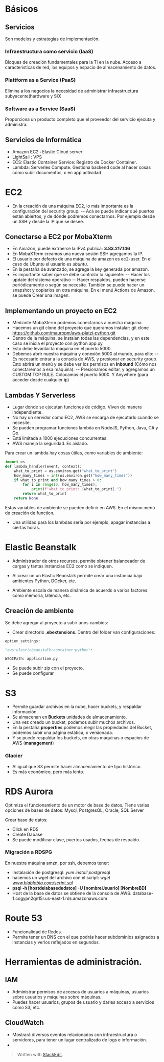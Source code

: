 # Básicos

## Servicios
Son modelos y estrategias de implementación.

### Infraestructura como servicio (IaaS)
Bloques de creación fundamentales para la TI en la nube.
Acceso a características de red, los equipos y espacio de almacenamiento de datos. 

### Plattform as a Service (PaaS)
Elimina a los negocios la necesidad de administrar infraestructura subyacente(hardware y SO) 

### Software as a Service (SaaS)
Proporciona un producto completo que el proveedor del servicio ejecuta y administra.


## Servicios de Informática

- Amazon EC2 : Elastic Cloud server
- LightSail : VPS 
- ECS: Elastic Container Service: Registro de Docker Container. 
- Lambda: Serverles Compute. Gestiona backend code al hacer cosas como subir documentos, o en app actividad


# EC2

- En la creación de una máquina EC2, lo más importante es la configuración del security group:
-- Acá se puede indicar qué puertos están abiertos, y de dónde podremos conectarnos. Por ejemplo desde un SSH y desde la IP que se desee. 

##  Conectarse a EC2 por MobaXterm

- En Amazon, puede extraerse la IPv4 pública:
**3.83.217.146**
- En MobaXTerm creamos una nueva sesión SSH
agregamos la IP. 
- El usuario por defecto de una máquina de amazon es ec2-user. En el caso de Ubuntu el usuario es *ubuntu*. 
- En la pestaña de avanzado, se agrega la key generada por amazon. 
- Es importante saber que se debe controlar lo siguiente:
-- Hacer los update del sistema operativo
-- Hacer respaldos, pueden hacerse periódicamente o según se necesite. También se puede hacer un snapshot y copiarlos en otra máquina. En el menú Actions de Amazon, se puede Crear una imagen. 

## Implementando un proyecto en EC2

- Mediante MobaXterm podemos conectarnos a nuestra máquina.
- Hacemos un git clone del proyecto que queramos instalar: git clone https://github.com/mauropm/aws-platzi-python.git
- Dentro de la máquina, se instalan todas las dependencias, y en este caso se inicia el proyecto con python app.py
- Esto debe levantar la máquina en el puerto 5000.
- Debemos abrir nuestra máquina y conexión 5000 al mundo, para ello: 
-- Es necesario entrar a la consola de AWS, y presionar en security group. Esto abrirá un menú y se debe ver los permisos en **Inbound** (Cómo nos conectaremos a esa máquina).
-- Presionamos editar, y agregamos un CUSTOM TCP RULE. Colocamos el puerto 5000. Y Anywhere (para acceder desde cualquier ip)

## Lambdas Y Serverless

- Lugar donde se ejecutan funciones de código. Viven de manera independiente.
- No hay un servidor como EC2, AWS se encarga de ejecutarlo cuando se necesite. 
- Se pueden programar funciones lambda en NodeJS, Python, Java, C# y Go. 
- Está limitada a 1000 ejecuciones concurrentes. 
- AWS maneja la seguridad. Es aislado.

Para crear un lambda hay cosas útiles, como variables de ambiente:

```python
import os
def lambda_handler(event, context):
    what_to_print = os.environ.get("what_to_print")
    how_many_times = int(os.environ.get("how_many_times"))
    if what_to_print and how_many_times > 0:
        for i in range(0, how_many_times):
            print(f"what_to_print: {what_to_print}.")
        return what_to_print
    return None 
```
Estas variables de ambiente se pueden definir en AWS. En el mismo menú de creación de function.

- Una utilidad para los lambdas sería por ejemplo, apagar instancias a ciertas horas. 

# Elastic Beanstalk

- Administrador de otros recursos, permite obtener balanceador de cargas y tantas instancias EC2 como se indiquen.
- Al crear un un Elastic Beanstalk permite crear una instancia bajo ambientes Python, DOcker, etc.

- Ambiente escala de manera dinámica de acuerdo a varios factores como memoria, latencia, etc.


## Creación de ambiente

Se debe agregar al proyecto a subir unos cambios:
- Crear directorio **.ebextensions**. Dentro del folder van configuraciones:

~~~python
option_settings:

"aws:elasticbeanstalk:container:python":

WSGIPath: application.py
~~~
- Se puede subir zip con el proyecto.
- Se puede configurar


# S3
- Permite guardar archivos en la nube, hacer buckets, y respaldar información.
- Se almacenan en **Buckets** unidades de almacenamiento.
- Una vez creado un bucket, podemos subir muchos archivos.
- En la pestaña **properties** podemos elegir las propiedades del Bucket, podemos subir una página estática, o versionada. 
- Y se puede respaldar los buckets, en otras máquinas o espacios de AWS (**management**)

### Glacier

- Al igual que S3 permite hacer almacenamiento de tipo histórico. 
- Es más económico, pero más lento.

# RDS Aurora

Optimiza el funcionamiento de un motor de base de datos.
Tiene varias opciones de bases de datos: 
Mysql, PostgresQL, Oracle, SQL Server

Crear base de datos:
- Click en RDS
- Create Dabase
- Se puede modificar clave, puertos usados, fechas de respaldo. 

### Migración a RDSPG

En nuestra máquina amzn, por ssh, debemos tener:

- Instalación de postgresql: *yum install postgresql*
- hacemos un wget del archivo con el script: *wget www.blablabla.com/script.sql*
- **psql -h [hostdelabasededatos]  -U [nombreUsuario] [NombreBD]**
- Host de la base de datos se obtiene de la consola de AWS: database-1.cogypn2qn15r.us-east-1.rds.amazonaws.com

# Route 53

- Funcionalidad de Redes. 
- Permite tener un DNS con el que podrás hacer subdominios asignados a instancias y verlos reflejados en segundos.


# Herramientas de administración.

## IAM 
- Administrar permisos de accesos de usuarios a máquinas, usuarios sobre usuarios y máquinas sobre máquinas.
- Puedes hacer usuarios, grupos de usuario y darles acceso a servicios como S3, etc.

## CloudWatch

- Mostrará diversos eventos relacionados con infraestructura o servidores, para tener un lugar centralizado de logs e información.
- 










> Written with [StackEdit](https://stackedit.io/).
<!--stackedit_data:
eyJoaXN0b3J5IjpbLTU5NTExOTk5OCwtMTkwMDA4NTg2NywyNj
M0Nzg0NTksNzM3ODc1NTk3LC00MzM4OTA2MDAsNTExMzQ2OTA4
LC0yMTA1OTcyNzEsMjA2Njc0NzUyNCwxMzM1MTE3NTU2LC0zMz
E5MjQ2NDYsNDAwNTU4NjE1LDk1NjIzMzYzNywtMjAzMDY3MzQ5
MCwtMTk0NDgzMjMzMywtMTczMTIwMzA0MywtMTU1NDE0NzE2NC
w1MzkxNTEzMTUsLTQ1NDA0NTc4NywxNTY5NDc0MDU5LDQwODY1
NTQ4XX0=
-->